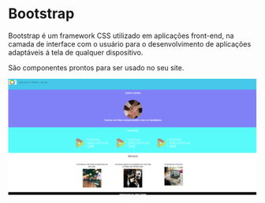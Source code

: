 # Bootstrap
 
Bootstrap é um framework CSS utilizado em aplicações front-end, na camada de interface com o usuário para o desenvolvimento de aplicações adaptáveis á tela
de qualquer dispositivo.

São componentes prontos para ser usado no seu site.

<p>
    <img src=".github/site.png">
</p>
